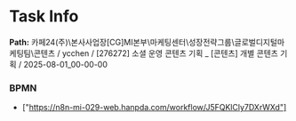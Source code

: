 # Task Info

**Path:** 카페24(주)\본사사업장\[CG]MI본부\마케팅센터\성장전략그룹\글로벌디지털마케팅팀\콘텐츠 / ycchen / [276272] 소셜 운영 콘텐츠 기획 _ [콘텐츠] 개별 콘텐츠 기획 / 2025-08-01_00-00-00

### BPMN
- ["https://n8n-mi-029-web.hanpda.com/workflow/J5FQKlCly7DXrWXd"]

